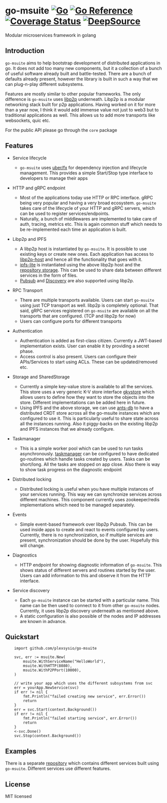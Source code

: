 # go-msuite [![Go](https://github.com/plexsysio/go-msuite/workflows/Go/badge.svg)](https://github.com/plexsysio/go-msuite/actions) [![Go Reference](https://pkg.go.dev/badge/github.com/plexsysio/go-msuite.svg)](https://pkg.go.dev/github.com/plexsysio/go-msuite) [![Coverage Status](https://coveralls.io/repos/github/plexsysio/go-msuite/badge.svg?branch=master)](https://coveralls.io/github/plexsysio/go-msuite?branch=master) [![DeepSource](https://deepsource.io/gh/plexsysio/go-msuite.svg/?label=active+issues&show_trend=true&token=ObURascsEDWqoJfshvTBOc-w)](https://deepsource.io/gh/plexsysio/go-msuite/?ref=repository-badge)
Modular microservices framework in golang

## Introduction

`go-msuite` aims to help bootstrap development of distributed applications in go. It does not add too many new components, but it a collection of a bunch of useful software already built and battle-tested. There are a bunch of defaults already present, however the library is built in such a way that we can plug-n-play different subsystems.

Features are mostly similar to other popular frameworks. The only difference is `go-msuite` uses [libp2p](https://github.com/libp2p) underneath. Libp2p is a modular networking stack built for p2p applications. Having worked on it for more than a year now, I think it would add immense value not just to web3 but to traditional applications as well. This allows us to add more transports like websockets, quic etc.

For the public API please go through the `core` package

## Features

- Service lifecycle
	- `go-msuite` uses [uber/fx](go.uber.org/fx) for dependency injection and lifecycle management. This provides a simple Start/Stop type interface to developers to manage their apps

- HTTP and gRPC endpoint
   - Most of the applications today use HTTP or RPC interface. gRPC being very popular and having a very broad ecosystem. `go-msuite` takes care of the lifecycle of your HTTP and gRPC servers, which can be used to register services/endpoints.
   - Naturally, a bunch of middlewares are implemented to take care of auth, tracing, metrics etc. This is again common stuff which needs to be re-implemented each time an application is built.

- Libp2p and IPFS
   - A libp2p host is instantiated by `go-msuite`. It is possible to use existing keys or create new ones. Each application has access to [libp2p-host](https://github.com/libp2p/go-libp2p-core/tree/master/host) and hence all the functionality that goes with it.
   - [ipfs-lite](https://github.com/hsanjuan/ipfs-lite) is instantiated using the above libp2p host and the [repository storage](https://github.com/plexsysio/go-msuite/tree/master/modules/repo). This can be used to share data between different services in the form of files.
   - [Pubsub](https://github.com/libp2p/go-libp2p-pubsub) and [Discovery](https://github.com/libp2p/go-libp2p-discovery) are also supported using libp2p.

- RPC Transport
   - There are multiple transports available. Users can start `go-msuite` using just TCP transport as well. libp2p is completely optional. That said, gRPC services registered on `go-msuite` are available on all the transports that are configured. (TCP and libp2p for now)
   - Users can configure ports for different transports

- Authentication
   - Authentication is added as first-class citizen. Currently a JWT-based implementation exists. User can enable it by providing a secret phase.
   - Access control is also present. Users can configure their APIs/Services to start using ACLs. These can be updated/removed etc.

- Storage and SharedStorage
   - Currently a simple key-value store is available to all the services. This store uses a very generic K-V store interface [gkvstore](https://github.com/plexsysio/gkvstore) which allows users to define how they want to store the objects into the store. Different implementations can be added here in future.
   - Using IPFS and the above storage, we can use [ants-db](https://github.com/plexsysio/ants-db) to have a distributed CRDT store across all the go-msuite instances which are configured to use it. This is particularly useful to share state across all the instances running. Also it piggy-backs on the existing libp2p and IPFS instances that we already configure.

- Taskmanager
	- This is a simple worker pool which can be used to run tasks asynchronously. [taskmanager](http://github.com/plexsysio/taskmanager) can be configured to have dedicated go-routines which handle tasks created by users. Tasks can be short/long. All the tasks are stopped on app close. Also there is way to show task progress on the diagnostic endpoint

- Distributed locking
   - Distributed locking is useful when you have multiple instances of your services running. This way we can synchronize services across different machines. This component currently uses zookeeper/redis implementations which need to be managed separately.

- Events
   - Simple event-based framework over libp2p Pubsub. This can be used inside apps to create and react to events configured by users. Currently, there is no synchronization, so if multiple services are present, synchronization should be done by the user. Hopefully this will change.

- Diagnostics
   - HTTP endpoint for showing diagnostic information of `go-msuite`. This shows status of different servers and routines started by the user. Users can add information to this and observe it from the HTTP interface.

- Service discovery
   - Each `go-msuite` instance can be started with a particular name. This name can be then used to connect to it from other `go-msuite` nodes. Currently, it uses libp2p discovery underneath as mentioned above.
   - A static configuration is also possible of the nodes and IP addresses are known in advance.

## Quickstart


```
	import github.com/plexsysio/go-msuite

	svc, err := msuite.New(
		msuite.WithServiceName("HelloWorld"),
		msuite.WithHTTP(8080),
		msuite.WithP2PPort(10000),
	)

	// write your app which uses the different subsystems from svc
	err = yourApp.NewService(svc)
	if err != nil {
		fmt.Println("failed creating new service", err.Error())
		return
	}
	err = svc.Start(context.Background())
	if err != nil {
		fmt.Println("failed starting service", err.Error())
		return
	}
	<-svc.Done()
	svc.Stop(context.Background())
```

## Examples
There is a separate [repository](https://github.com/plexsysio/msuite-services) which contains different services built using `go-msuite`. Different services use different features.

## License
MIT licensed

